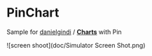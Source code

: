 # PinChart

Sample for [danielgindi](https://github.com/danielgindi) / [**Charts**](https://github.com/danielgindi/Charts) with Pin

![screen shoot](doc/Simulator Screen Shot.png)